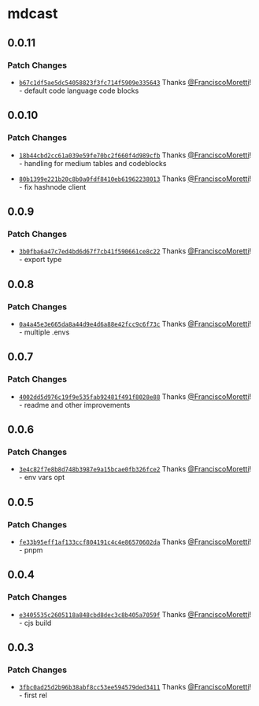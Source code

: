 # mdcast

## 0.0.11

### Patch Changes

- [`b67c1df5ae5dc54058823f3fc714f5909e335643`](https://github.com/FranciscoMoretti/mdcast/commit/b67c1df5ae5dc54058823f3fc714f5909e335643) Thanks [@FranciscoMoretti](https://github.com/FranciscoMoretti)! - default code language code blocks

## 0.0.10

### Patch Changes

- [`18b44cbd2cc61a039e59fe70bc2f660f4d989cfb`](https://github.com/FranciscoMoretti/mdcast/commit/18b44cbd2cc61a039e59fe70bc2f660f4d989cfb) Thanks [@FranciscoMoretti](https://github.com/FranciscoMoretti)! - handling for medium tables and codeblocks

- [`80b1399e221b20c8b0a0fdf8410eb61962238013`](https://github.com/FranciscoMoretti/mdcast/commit/80b1399e221b20c8b0a0fdf8410eb61962238013) Thanks [@FranciscoMoretti](https://github.com/FranciscoMoretti)! - fix hashnode client

## 0.0.9

### Patch Changes

- [`3b0fba6a47c7ed4bd6d67f7cb41f590661ce8c22`](https://github.com/FranciscoMoretti/mdcast/commit/3b0fba6a47c7ed4bd6d67f7cb41f590661ce8c22) Thanks [@FranciscoMoretti](https://github.com/FranciscoMoretti)! - export type

## 0.0.8

### Patch Changes

- [`0a4a45e3e665da8a44d9e4d6a88e42fcc9c6f73c`](https://github.com/FranciscoMoretti/mdcast/commit/0a4a45e3e665da8a44d9e4d6a88e42fcc9c6f73c) Thanks [@FranciscoMoretti](https://github.com/FranciscoMoretti)! - multiple .envs

## 0.0.7

### Patch Changes

- [`4002dd5d976c19f9e535fab92481f491f8028e88`](https://github.com/FranciscoMoretti/mdcast/commit/4002dd5d976c19f9e535fab92481f491f8028e88) Thanks [@FranciscoMoretti](https://github.com/FranciscoMoretti)! - readme and other improvements

## 0.0.6

### Patch Changes

- [`3e4c82f7e8b8d748b3987e9a15bcae0fb326fce2`](https://github.com/FranciscoMoretti/mdcast/commit/3e4c82f7e8b8d748b3987e9a15bcae0fb326fce2) Thanks [@FranciscoMoretti](https://github.com/FranciscoMoretti)! - env vars opt

## 0.0.5

### Patch Changes

- [`fe33b95eff1af133ccf804191c4c4e86570602da`](https://github.com/FranciscoMoretti/mdcast/commit/fe33b95eff1af133ccf804191c4c4e86570602da) Thanks [@FranciscoMoretti](https://github.com/FranciscoMoretti)! - pnpm

## 0.0.4

### Patch Changes

- [`e3405535c2605118a848cbd8dec3c8b405a7059f`](https://github.com/FranciscoMoretti/mdcast/commit/e3405535c2605118a848cbd8dec3c8b405a7059f) Thanks [@FranciscoMoretti](https://github.com/FranciscoMoretti)! - cjs build

## 0.0.3

### Patch Changes

- [`3fbc0ad25d2b96b38abf8cc53ee594579ded3411`](https://github.com/FranciscoMoretti/mdcast/commit/3fbc0ad25d2b96b38abf8cc53ee594579ded3411) Thanks [@FranciscoMoretti](https://github.com/FranciscoMoretti)! - first rel
